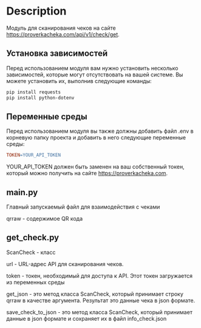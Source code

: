 # Description
Модуль для сканирования чеков на сайте https://proverkacheka.com/api/v1/check/get.


## Установка зависимостей
Перед использованием модуля вам нужно установить несколько зависимостей, которые могут отсутствовать на вашей системе. Вы можете установить их, выполнив следующие команды:

```bash
pip install requests
pip install python-dotenv
```
## Переменные среды
Перед использованием модуля вы также должны добавить файл .env в корневую папку проекта и добавить в него следующие переменные среды:

```makefile
TOKEN=YOUR_API_TOKEN
```
YOUR_API_TOKEN должен быть заменен на ваш собственный токен, который можно получить на сайте https://proverkacheka.com.

## main.py
Главный запускаемый файл для взаимодействия с чеками

qrraw - содержимое QR кода

## get_check.py

ScanCheck - класс

url - URL-адрес API для сканирования чеков.

token - токен, необходимый для доступа к API. Этот токен загружается из переменных среды

get_json - это метод класса ScanCheck, который принимает строку qrraw в качестве аргумента. Результат это данные чека в json формате.

save_check_to_json - это метод класса ScanCheck, который принимает данные в json формате и сохраняет их 
в файл info_check.json